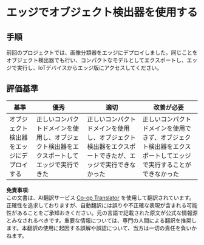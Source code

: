 <!--
CO_OP_TRANSLATOR_METADATA:
{
  "original_hash": "3cf7783991ec0ee4f6041223924894c7",
  "translation_date": "2025-08-24T21:10:48+00:00",
  "source_file": "5-retail/lessons/2-check-stock-device/assignment.md",
  "language_code": "ja"
}
-->
# エッジでオブジェクト検出器を使用する

## 手順

前回のプロジェクトでは、画像分類器をエッジにデプロイしました。同じことをオブジェクト検出器でも行い、コンパクトなモデルとしてエクスポートし、エッジで実行し、IoTデバイスからエッジ版にアクセスしてください。

## 評価基準

| 基準 | 優秀 | 適切 | 改善が必要 |
| -------- | --------- | -------- | ----------------- |
| オブジェクト検出器をエッジにデプロイする | 正しいコンパクトドメインを使用し、オブジェクト検出器をエクスポートしてエッジで実行できた | 正しいコンパクトドメインを使用し、オブジェクト検出器をエクスポートできたが、エッジで実行できなかった | 正しいコンパクトドメインを使用できず、オブジェクト検出器をエクスポートしてエッジで実行することができなかった |

**免責事項**:  
この文書は、AI翻訳サービス [Co-op Translator](https://github.com/Azure/co-op-translator) を使用して翻訳されています。正確性を追求しておりますが、自動翻訳には誤りや不正確な表現が含まれる可能性があることをご承知おきください。元の言語で記載された原文が公式な情報源とみなされるべきです。重要な情報については、専門の人間による翻訳を推奨します。本翻訳の使用に起因する誤解や誤認について、当方は一切の責任を負いかねます。